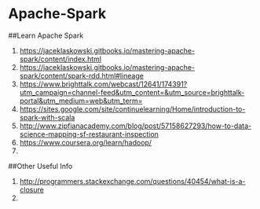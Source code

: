 # Apache-Spark
##Learn Apache Spark
1. https://jaceklaskowski.gitbooks.io/mastering-apache-spark/content/index.html
2. https://jaceklaskowski.gitbooks.io/mastering-apache-spark/content/spark-rdd.html#lineage
3. https://www.brighttalk.com/webcast/12641/174391?utm_campaign=channel-feed&utm_content=&utm_source=brighttalk-portal&utm_medium=web&utm_term=
4. https://sites.google.com/site/continuelearning/Home/introduction-to-spark-with-scala
5. http://www.zipfianacademy.com/blog/post/57158627293/how-to-data-science-mapping-sf-restaurant-inspection
6. https://www.coursera.org/learn/hadoop/
7. 


##Other Useful Info
1. http://programmers.stackexchange.com/questions/40454/what-is-a-closure
2. 
